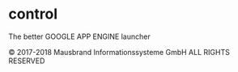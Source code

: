 # control
The better GOOGLE APP ENGINE launcher

© 2017-2018 Mausbrand Informationssysteme GmbH ALL RIGHTS RESERVED
